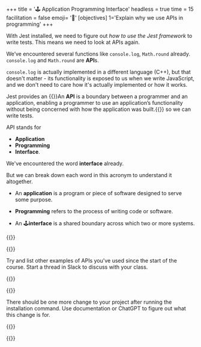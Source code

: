 +++
title = '🕹️ Application Programming Interface'
headless = true
time = 15
facilitation = false
emoji= '🧩'
[objectives]
    1='Explain why we use APIs in programming'
+++

With Jest installed, we need to figure out _how to use the Jest framework_ to write tests. This means we need to look at APIs again.

We’ve encountered several functions like `console.log`, `Math.round` already.
`console.log` and `Math.round` are **API**s.

`console.log` is actually implemented in a different language (C++), but that doesn't matter - its functionality is exposed to us when we write JavaScript, and we don't need to care how it's actually implemented or how it works.

Jest provides an {{<tooltip title="API">}}An **API** is a boundary between a programmer and an application, enabling a programmer to use an application’s functionality without being concerned with how the application was built.{{</tooltip>}} so we can write tests.

API stands for

- **Application**
- **Programming**
- **Interface**.

We've encountered the word **interface** already.

But we can break down each word in this acronym to understand it altogether.

- An **application** is a program or piece of software designed to serve some purpose.

- **Programming** refers to the process of writing code or software.

- An 🕹️**interface** is a shared boundary across which two or more systems.

{{<tabs name="exercises">}}

{{<tab name="Exercise 1">}}

Try and list other examples of APIs you've used since the start of the course. Start a thread in Slack to discuss with your class.

{{</tab>}}

{{<tab name="🔍 Figure it out">}}

There should be one more change to your project after running the installation command. Use documentation or ChatGPT to figure out what this change is for.

{{</tab>}}

{{</tabs>}}
